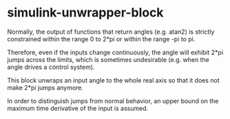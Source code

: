 # simulink-unwrapper-block

Normally, the output of functions that return angles (e.g. atan2) is strictly constrained within the range 0 to 2*pi or within the range -pi to pi.

Therefore, even if the inputs change continuously, the angle will exhibit 2*pi jumps across the limits, which is sometimes undesirable (e.g. when the angle drives a control system).

This block unwraps an input angle to the whole real axis so that it does not make 2*pi jumps anymore.

In order to distinguish jumps from normal behavior, an upper bound on the maximum time derivative of the input is assumed.

